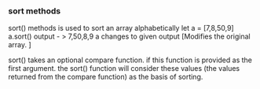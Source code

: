 ### sort methods

sort() methods is used to sort an array alphabetically
let a = [7,8,50,9]
a.sort()
output - > 7,50,8,9
a changes to given output 
[Modifies the original array. ]

sort() takes an optional compare function. if this function is provided as the first argument. 
the sort() function will consider these values (the values returned from the compare function) as the basis of sorting.

